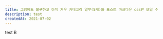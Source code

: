 ```yaml
---
title: 그럼에도 불구하고 아직 겨우 카테고리 일부(5개)와 포스트 마크다운 css만 보일 수 있게 되었습니다.
description: test
createdAt: 2021-07-02
---
```


test B
